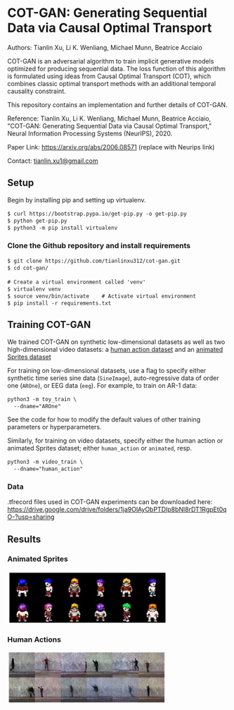 # COT-GAN: Generating Sequential Data via Causal Optimal Transport
Authors: Tianlin Xu, Li K. Wenliang, Michael Munn, Beatrice Acciaio

COT-GAN is an adversarial algorithm to train implicit generative models optimized for producing sequential data. The loss function of this algorithm is formulated using ideas from Causal Optimal Transport (COT), which combines classic optimal transport methods with an additional temporal causality constraint. 

This repository contains an implementation and further details of COT-GAN. 

Reference: Tianlin Xu, Li K. Wenliang, Michael Munn, Beatrice Acciaio, "COT-GAN: Generating Sequential Data via Causal Optimal Transport," Neural Information Processing Systems (NeurIPS), 2020.

Paper Link: https://arxiv.org/abs/2006.08571 (replace with Neurips link)

Contact: tianlin.xu1@gmail.com

## Setup

Begin by installing pip and setting up virtualenv.

```
$ curl https://bootstrap.pypa.io/get-pip.py -o get-pip.py
$ python get-pip.py
$ python3 -m pip install virtualenv
```

### Clone the Github repository and install requirements

```
$ git clone https://github.com/tianlinxu312/cot-gan.git
$ cd cot-gan/

# Create a virtual environment called 'venv'
$ virtualenv venv 
$ source venv/bin/activate    # Activate virtual environment
$ pip install -r requirements.txt 
```
## Training COT-GAN
We trained COT-GAN on synthetic low-dimensional datasets as well as two high-dimensional video datasets: a [human action dataset](http://www.wisdom.weizmann.ac.il/~vision/SpaceTimeActions.html) and an [animated Sprites dataset](https://github.com/jrconway3/Universal-LPC-spritesheet)

For training on low-dimensional datasets, use a flag to specify either synthetic time series sine data (`SineImage`), auto-regressive data of order one (`AROne`), or EEG data (`eeg`). For example, to train on AR-1 data:
```
python3 -m toy_train \
  --dname="AROne"
```
See the code for how to modify the default values of other training parameters or hyperparameters.

Similarly, for training on video datasets, specify either the human action or animated Sprites dataset; either `human_action` or `animated`, resp.

```
python3 -m video_train \
  --dname="human_action"
```

### Data
.tfrecord files used in COT-GAN experiments can be downloaded here: https://drive.google.com/drive/folders/1ja9OlAyObPTDIp8bNl8rDT1RgpEt0qO-?usp=sharing

## Results

### Animated Sprites

<img src="./figs/animation.gif" width="360" height="120"/>

### Human Actions 

<img src="./figs/humanaction.gif" width="360" height="120"/>


